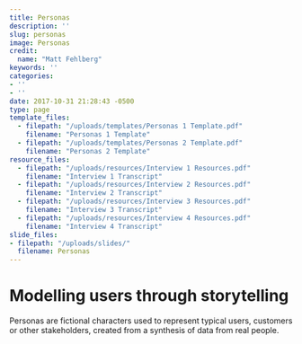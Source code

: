 ```yaml
---
title: Personas
description: ''
slug: personas
image: Personas
credit:
  name: "Matt Fehlberg"
keywords: ''
categories:
- ''
- ''
date: 2017-10-31 21:28:43 -0500
type: page
template_files:
  - filepath: "/uploads/templates/Personas 1 Template.pdf"
    filename: "Personas 1 Template"
  - filepath: "/uploads/templates/Personas 2 Template.pdf"
    filename: "Personas 2 Template"
resource_files:
  - filepath: "/uploads/resources/Interview 1 Resources.pdf"
    filename: "Interview 1 Transcript"
  - filepath: "/uploads/resources/Interview 2 Resources.pdf"
    filename: "Interview 2 Transcript"
  - filepath: "/uploads/resources/Interview 3 Resources.pdf"
    filename: "Interview 3 Transcript"
  - filepath: "/uploads/resources/Interview 4 Resources.pdf"
    filename: "Interview 4 Transcript"
slide_files:
- filepath: "/uploads/slides/"
  filename: Personas
---
```

# Modelling users through storytelling

Personas are fictional characters used to represent typical users, customers or other stakeholders, created from a synthesis of data from real people.
